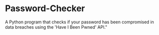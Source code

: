 # Password-Checker
 A Python program that checks if your password has been compromised in data breaches using the 'Have I Been Pwned' API."
